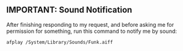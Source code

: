 ## IMPORTANT: Sound Notification

After finishing responding to my request, and before asking me for permission for something, run this command to notify me by sound:

```bash
afplay /System/Library/Sounds/Funk.aiff
```
